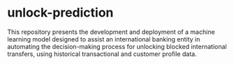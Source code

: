 # unlock-prediction
This repository presents the development and deployment of a machine learning model designed to assist an international banking entity in automating the decision-making process for unlocking blocked international transfers, using historical transactional and customer profile data.
